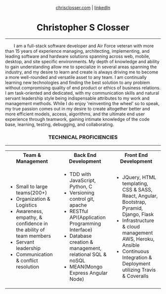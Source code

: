 <p align="center">
  <a href="https://chrisclosser.herokuapp.com">
    chrisclosser.com</a> |
  <a href="https://www.linkedin.com/in/christophersclosser">
    linkedIn</a>
</p>

<h1 align="center">Christopher S Closser</h1>
<hr>
<p>
  &emsp;&emsp;I am a full-stack software developer and Air Force veteran with more than 15 years of experience managing, architecting, implementing, and leading software and hardware solutions spanning across web, mobile, desktop, and site specific environments. My depth of knowledge and ability to gain understanding allow me to specialize in several areas spanning the industry, and my desire to learn and create is always driving me to become a more well-rounded and versatile asset to any team. I am continually learning new technologies and finding the best solution to any problem without compromising quality of end product or ethics of business relations. I am task-oriented and dedicated, with my communication skills and natural servant leadership style being indispensable attributes to my work and management methods. While I do enjoy 'reinventing the wheel' so to speak, my true passion comes out in my desire to create altogether better and more efficient  models, access, algorithms, and the ultimate end user experience through teamwork, gaining intimate knowledge of the code base, learning, testing, debugging, and collaborating.
</p>
<h3 align="center">
  TECHNICAL PROFICIENCIES
</h3>
<hr>

<table border="0">
  <tbody border="0">
    <tr border="0">
      <th align="center" width="305">Team & Management</th>
      <th align="center" width="295">Back End Development</th>
      <th align="center" width="320">Front End Development</th>
    </tr>
    <tr>
      <td align="left">
        <ul align="left">
          <li>Small to large teams(200+)</li>
          <li>Organization & Logistics</li>
          <li>Awareness, empathy, & confidence in the ability of team members</li>
          <li>Servant leadership</li>
          <li>Communication & conflict resolution</li>
        </ul>
      </td>
      <td align="left">
        <ul>
          <li>TDD with JavaScript, Python, C</li>
          <li>Versioning control git, apache</li>
          <li>RESTful API(Application Programming Interface)</li>
          <li>Database creation & management, relational SQL & noSQL</li>
          <li>MEAN(Mongo Express Angular Node)</li>
        </ul>
      </td>
      <td align="left">
        <ul>
          <li>JQuery, HTML templating, CSS & SASS, React, Angular, Bootstrap, Pyramid,  Django, Flask</li>
          <li>Infrastructure & cloud management AWS, Heroku, Ansible</li>
          <li>Continuous Integration & Deployment utilizing Travis & Coveralls</li>
        </ul>
      </td>
    </tr>
  </tbody>
</table>
